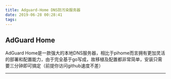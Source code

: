 ```yaml
---
title: Adguard-Home DNS防污染服务器
date: 2019-06-28 00:28:41
tags:
---
```


## AdGuard Home 

AdGuard Home是一款强大的本地DNS服务器，相比于pihome而言拥有更加灵活的部署和配置能力，由于完全基于go写成，故移植及配置都非常简单，安装只需要三分钟即可搞定（前提你访问github速度不差）

---
<!-- more -->
